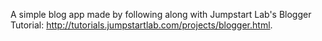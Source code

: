 A simple blog app made by following along with Jumpstart Lab's Blogger Tutorial: http://tutorials.jumpstartlab.com/projects/blogger.html.